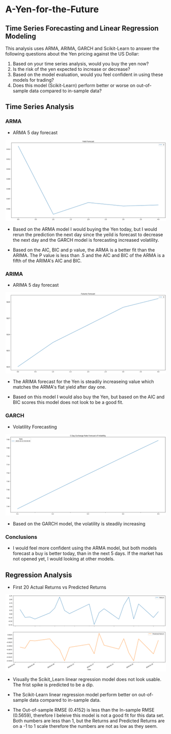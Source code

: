 # A-Yen-for-the-Future
## Time Series Forecasting and Linear Regression Modeling

This analysis uses ARMA, ARIMA, GARCH and Scikit-Learn to answer the following questions about the Yen pricing against the US Dollar:

1. Based on your time series analysis, would you buy the yen now?
2. Is the risk of the yen expected to increase or decrease?
3. Based on the model evaluation, would you feel confident in using these models for trading?
4. Does this model (Scikit-Learn) perform better or worse on out-of-sample data compared to in-sample data?

## Time Series Analysis

### ARMA

* ARMA 5 day forecast

![ARMA_forecast](Images/ARMA_forecast.png)

* Based on the ARMA model I would buying the Yen today, but I would rerun the prediction the next day since the yeild is forecast to decrease the next day and the GARCH model is forecasting increased volatility.

* Based on the AIC, BIC and p value, the ARMA is a better fit than the ARIMA. The P value is less than .5 and the AIC and BIC of the ARMA is a fifth of the ARIMA's AIC and BIC.

### ARIMA

* ARIMA 5 day forecast

![ARIMA_forecast](Images/ARIMA_forecast.png)

* The ARIMA forecast for the Yen is steadily increaseing value which matches the ARMA's flat yield after day one. 

* Based on this model I would also buy the Yen, but based on the AIC and BIC scores this model does not look to be a good fit.

### GARCH

* Volatility Forecasting

![GARCH_volatility_forecast](Images/GARCH_volatility_forecast.png)

* Based on the GARCH model, the volatility is steadily increasing

### Conclusions

* I would feel more confident using the ARMA model, but both models forecast a buy is better today, than in the next 5 days. If the market has not opened yet, I would looking at other models.

## Regression Analysis

* First 20 Actual Returns vs Predicted Returns

![Scikit-Learn](Images/Scikit-Learn.png)

* Visually the Scikit_Learn linear regression model does not look usable. The frist spike is predicted to be a dip.

* The Scikit-Learn linear regression model perform better on out-of-sample data compared to in-sample data.

* The Out-of-sample RMSE (0.4152) is less than the In-sample RMSE (0.5659), therefore I beleive this model is not a good fit for this data set. Both numbers are less than 1, but the Returns and Predicted Returns are on a -1 to 1 scale therefore the numbers are not as low as they seem.
